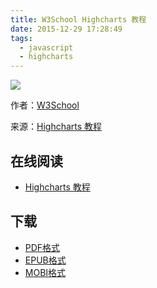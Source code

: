 ```yaml
---
title: W3School Highcharts 教程
date: 2015-12-29 17:28:49
tags:
  - javascript
  - highcharts
---
```


![](https://ek8whxe.cloudimg.io/s/width/226/https://www.gitbook.com/cover/book/wizardforcel/w3school-highcharts.jpg?build=1451381176014&v=12.0.2)

作者：[W3School](http://www.w3cschool.cc/)

来源：[Highcharts 教程](http://www.w3cschool.cc/highcharts/highcharts-tutorial.html)

<!--more-->

## 在线阅读 ##

+ [Highcharts 教程](https://www.gitbook.com/book/wizardforcel/w3school-highcharts/details)

## 下载 ##

+ [PDF格式](https://www.gitbook.com/download/pdf/book/wizardforcel/w3school-highcharts)
+ [EPUB格式](https://www.gitbook.com/download/epub/book/wizardforcel/w3school-highcharts)
+ [MOBI格式](https://www.gitbook.com/download/mobi/book/wizardforcel/w3school-highcharts)